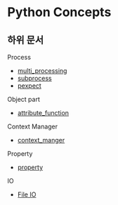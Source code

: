 # Python Concepts

## 하위 문서

Process
- [multi_processing](concept/process/Multiprocessing/multiprocessing.md)
- [subprocess](concept/process/subprocess/subprocess.md)
- [pexpect](concept/process/pexpect/pexpect.md)

Object part   
- [attribute_function](concept/Object/attribute_function.md)   

Context Manager
- [context_manger](concept/Context_Manager/Context%20Manager.md)

Property
- [property](concept/Property/property.md)

IO
- [File IO](concept/IO/File_IO.md)   